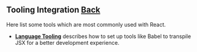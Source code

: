 ## Tooling Integration [Back](./../react.md)

Here list some tools which are most commonly used with React.

- [**Language Tooling**](./language_tooling/language_tooling.md) describes how to set up tools like Babel to transpile JSX for a better development experience.
